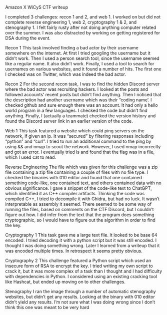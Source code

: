 Amazon X WiCyS CTF writeup

I completed 3 challenges: recon 1 and 2, and web 1. I worked on but did not complete reverse engineering 1, web 2, cryptography 1 & 2, and stenography 1.
I felt fairly rusty after not doing anything computer related over the summer. I was also distracted by working on getting registered for DSA during the event.

Recon 1
This task involved finding a bad actor by their username somewhere on the internet. At first I tried googling the username but it didn’t work. Then I used a person search tool, since the username seemed like a regular name. 
It also didn’t work. Finally, I used a tool to search for usernames on various websites, and it found a number of hits. The first one I checked was on Twitter, which was indeed the bad actor.

Recon 2
For the second recon task, I was to find the hidden Discord server where the bad actor was recruiting hackers. I looked at the posts and followed accounts’ recent posts but didn’t find anything.
Then I noticed that the description had another username which was their “coding name’. I checked github and sure enough there was an account. It had only a hello world program in a few languages.
I checked the code but didn’t find anything. Finally, I (actually a teammate) checked the version history and found the Discord server link in an earlier version of the code.

Web 1
This task featured a website which could ping servers on the network, if given an ip. It was “secured” by filtering responses including “python” and “curl”.
I tried to run an additional command to the ping by using && and nmap to scout the network. However, I used nmap incorrectly and got an error. I eventually tried ls and found that the flag was in a file, which I used cat to read.

Reverse Engineering
The file which was given for this challenge was a zip file containing a zip file containing a couple of files with no file type.
I checked the binaries with 010 editor and found that one contained something code-like, one contained text, and others contained data with no obvious significance.
I gave a snippet of the code-like text to ChatGPT, which identified it as C++ compiler artifacts. Thinking the code was compiled C++, I tried to decompile it with Ghidra, but had no luck.
It wasn’t interpretable as assembly it seemed. There seemed to be some way of running the files, based on comments on the CTF Discord, but I couldn’t figure out how.
I did infer from the text that the program does something cryptographic, so I would have to figure out the algorithm in order to find the key.

Cryptography 1
This task gave me a large text file. It looked to be base 64 encoded. I tried decoding it with a python script but it was still encoded. I thought I was doing something wrong. 
Later I learned from a writeup that it was encoded multiple times. In retrospect it seems pretty obvious.

Cryptography 2
This challenge featured a Python script which used an insecure form of RSA to encrypt the key. I tried writing my own script to crack it, but it was more complex of a task than I thought and I had difficulty with dependencies in Python.
I considered using an existing cracking tool like Hashcat, but ended up moving on to other challenges.

Stenography
I ran the image through a number of automatic stenography websites, but didn’t get any results. Looking at the binary with 010 editor didn’t yield any results.
I’m not sure what I was doing wrong since I don’t think this one was meant to be very hard

